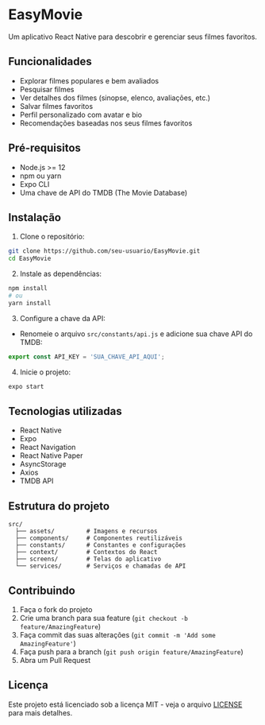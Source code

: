 # EasyMovie

Um aplicativo React Native para descobrir e gerenciar seus filmes favoritos.

## Funcionalidades

- Explorar filmes populares e bem avaliados
- Pesquisar filmes
- Ver detalhes dos filmes (sinopse, elenco, avaliações, etc.)
- Salvar filmes favoritos
- Perfil personalizado com avatar e bio
- Recomendações baseadas nos seus filmes favoritos

## Pré-requisitos

- Node.js >= 12
- npm ou yarn
- Expo CLI
- Uma chave de API do TMDB (The Movie Database)

## Instalação

1. Clone o repositório:
```bash
git clone https://github.com/seu-usuario/EasyMovie.git
cd EasyMovie
```

2. Instale as dependências:
```bash
npm install
# ou
yarn install
```

3. Configure a chave da API:
- Renomeie o arquivo `src/constants/api.js` e adicione sua chave API do TMDB:
```javascript
export const API_KEY = 'SUA_CHAVE_API_AQUI';
```

4. Inicie o projeto:
```bash
expo start
```

## Tecnologias utilizadas

- React Native
- Expo
- React Navigation
- React Native Paper
- AsyncStorage
- Axios
- TMDB API

## Estrutura do projeto

```
src/
  ├── assets/         # Imagens e recursos
  ├── components/     # Componentes reutilizáveis
  ├── constants/      # Constantes e configurações
  ├── context/        # Contextos do React
  ├── screens/        # Telas do aplicativo
  └── services/       # Serviços e chamadas de API
```

## Contribuindo

1. Faça o fork do projeto
2. Crie uma branch para sua feature (`git checkout -b feature/AmazingFeature`)
3. Faça commit das suas alterações (`git commit -m 'Add some AmazingFeature'`)
4. Faça push para a branch (`git push origin feature/AmazingFeature`)
5. Abra um Pull Request

## Licença

Este projeto está licenciado sob a licença MIT - veja o arquivo [LICENSE](LICENSE) para mais detalhes. 